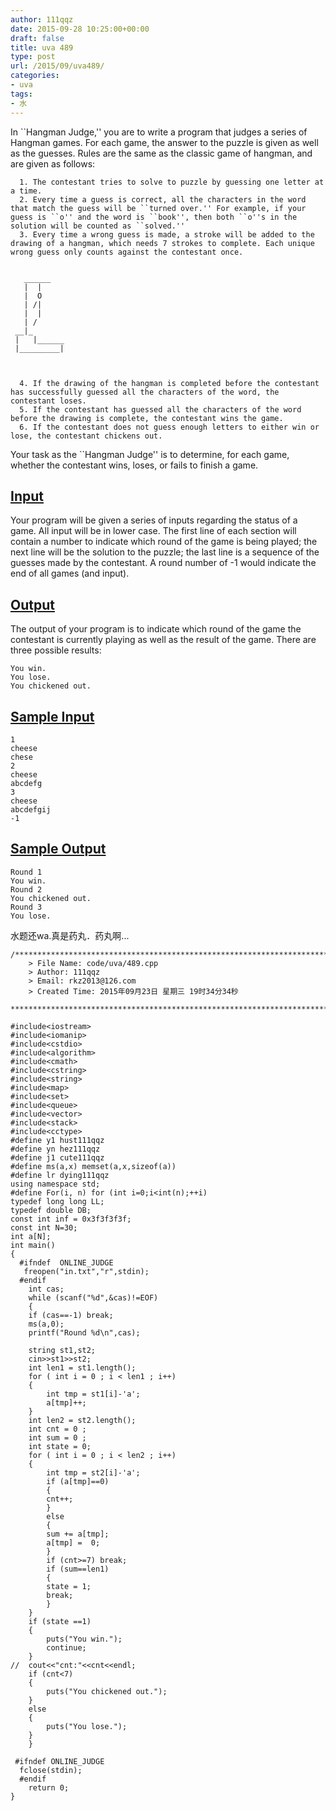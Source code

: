 ```yaml
---
author: 111qqz
date: 2015-09-28 10:25:00+00:00
draft: false
title: uva 489
type: post
url: /2015/09/uva489/
categories:
- uva
tags:
- 水
---
```


In ``Hangman Judge,'' you are to write a program that judges a series of Hangman games. For each game, the answer to the puzzle is given as well as the guesses. Rules are the same as the classic game of hangman, and are given as follows:



	  1. The contestant tries to solve to puzzle by guessing one letter at a time.
	  2. Every time a guess is correct, all the characters in the word that match the guess will be ``turned over.'' For example, if your guess is ``o'' and the word is ``book'', then both ``o''s in the solution will be counted as ``solved.''
	  3. Every time a wrong guess is made, a stroke will be added to the drawing of a hangman, which needs 7 strokes to complete. Each unique wrong guess only counts against the contestant once. 

    
       ______   
       |  |     
       |  O     
       | /|    
       |  |     
       | /     
     __|_       
     |   |______
     |_________|



	  4. If the drawing of the hangman is completed before the contestant has successfully guessed all the characters of the word, the contestant loses.
	  5. If the contestant has guessed all the characters of the word before the drawing is complete, the contestant wins the game.
	  6. If the contestant does not guess enough letters to either win or lose, the contestant chickens out.

Your task as the ``Hangman Judge'' is to determine, for each game, whether the contestant wins, loses, or fails to finish a game.




## [Input](http://acm.hust.edu.cn/vjudge/contest/view.action?cid=92421)


Your program will be given a series of inputs regarding the status of a game. All input will be in lower case. The first line of each section will contain a number to indicate which round of the game is being played; the next line will be the solution to the puzzle; the last line is a sequence of the guesses made by the contestant. A round number of -1 would indicate the end of all games (and input).




## [Output](http://acm.hust.edu.cn/vjudge/contest/view.action?cid=92421)


The output of your program is to indicate which round of the game the contestant is currently playing as well as the result of the game. There are three possible results:



    
    You win.
    You lose.
    You chickened out.





## [Sample Input](http://acm.hust.edu.cn/vjudge/contest/view.action?cid=92421)




    
    1
    cheese
    chese
    2
    cheese
    abcdefg
    3
    cheese
    abcdefgij
    -1





## [Sample Output](http://acm.hust.edu.cn/vjudge/contest/view.action?cid=92421)




    
    Round 1
    You win.
    Round 2
    You chickened out.
    Round 3
    You lose.


水题还wa.真是药丸．药丸啊...
 

    
    /*************************************************************************
    	> File Name: code/uva/489.cpp
    	> Author: 111qqz
    	> Email: rkz2013@126.com 
    	> Created Time: 2015年09月23日 星期三 19时34分34秒
     ************************************************************************/
    
    #include<iostream>
    #include<iomanip>
    #include<cstdio>
    #include<algorithm>
    #include<cmath>
    #include<cstring>
    #include<string>
    #include<map>
    #include<set>
    #include<queue>
    #include<vector>
    #include<stack>
    #include<cctype>
    #define y1 hust111qqz
    #define yn hez111qqz
    #define j1 cute111qqz
    #define ms(a,x) memset(a,x,sizeof(a))
    #define lr dying111qqz
    using namespace std;
    #define For(i, n) for (int i=0;i<int(n);++i)  
    typedef long long LL;
    typedef double DB;
    const int inf = 0x3f3f3f3f;
    const int N=30;
    int a[N];
    int main()
    {
      #ifndef  ONLINE_JUDGE 
       freopen("in.txt","r",stdin);
      #endif
        int cas;
        while (scanf("%d",&cas)!=EOF)
        {
    	if (cas==-1) break;
    	ms(a,0);
    	printf("Round %d\n",cas);
    	
    	string st1,st2;
    	cin>>st1>>st2;
    	int len1 = st1.length();
    	for ( int i = 0 ; i < len1 ; i++)
    	{
    	    int tmp = st1[i]-'a';
    	    a[tmp]++;
    	}
    	int len2 = st2.length();
    	int cnt = 0 ;
    	int sum = 0 ;
    	int state = 0;
    	for ( int i = 0 ; i < len2 ; i++)
    	{
    	    int tmp = st2[i]-'a';
    	    if (a[tmp]==0)
    	    {
    		cnt++;
    	    }
    	    else
    	    {
    		sum += a[tmp];
    		a[tmp] =  0;
    	    }
    	    if (cnt>=7) break;
    	    if (sum==len1)
    	    {
    		state = 1;
    		break;
    	    }
    	}
    	if (state ==1)
    	{
    	    puts("You win.");
    	    continue;
    	}
    //	cout<<"cnt:"<<cnt<<endl;
    	if (cnt<7)
    	{
    	    puts("You chickened out.");
    	}
    	else
    	{
    	    puts("You lose.");
    	}
        }
       
     #ifndef ONLINE_JUDGE  
      fclose(stdin);
      #endif
    	return 0;
    }
    



